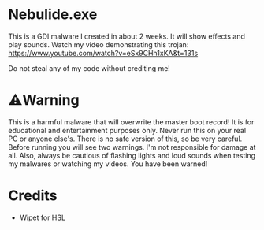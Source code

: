 # Nebulide.exe
This is a GDI malware I created in about 2 weeks. It will show effects and play sounds. Watch my video demonstrating this trojan: https://www.youtube.com/watch?v=eSx9CHh1xKA&t=131s

Do not steal any of my code without crediting me!

# ⚠️Warning
This is a harmful malware that will overwrite the master boot record! It is for educational and entertainment purposes only. Never run this on your real PC or anyone else's. There is no safe version of this, so be very careful. Before running you will see two warnings. I'm not responsible for damage at all. Also, always be cautious of flashing lights and loud sounds when testing my malwares or watching my videos. You have been warned!

# Credits
- Wipet for HSL


